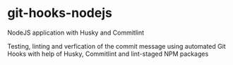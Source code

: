 # git-hooks-nodejs
NodeJS application with Husky and Commitlint

Testing, linting and verfication of the commit message using automated Git Hooks with help of Husky, Commitlint and lint-staged NPM packages
